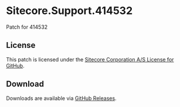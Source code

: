 # Sitecore.Support.414532
Patch for 414532

## License  
This patch is licensed under the [Sitecore Corporation A/S License for GitHub](https://github.com/sitecoresupport/Sitecore.Support.414532/blob/master/LICENSE).  

## Download  
Downloads are available via [GitHub Releases](https://github.com/sitecoresupport/Sitecore.Support.414532/releases).  
